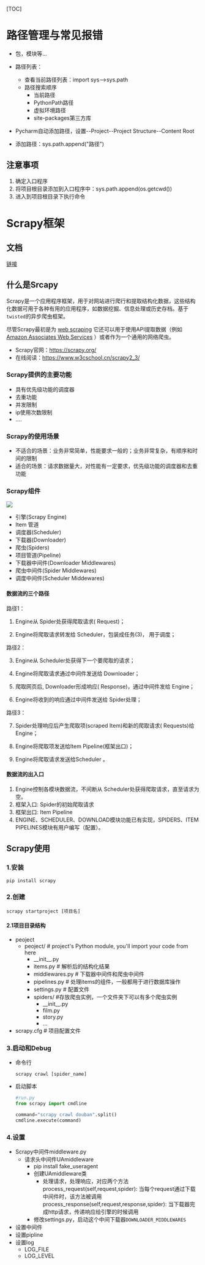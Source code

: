 [TOC]

# 路径管理与常见报错

* 包，模块等...

* 路径列表：
  * 查看当前路径列表：import sys-->sys.path
  * 路径搜索顺序
    * 当前路径
    * PythonPath路径
    * 虚拟环境路径
    * site-packages第三方库

* Pycharm自动添加路径，设置--Project--Project Structure--Content Root

* 添加路径：sys.path.append("路径")

## 注意事项

1. 确定入口程序
2. 将项目根目录添加到入口程序中：sys.path.append(os.getcwd())
3. 进入到项目根目录下执行命令



# Scrapy框架

## 文档

[链接](https://www.w3cschool.cn/scrapy2_3/)

## 什么是Srcapy

Scrapy是一个应用程序框架，用于对网站进行爬行和提取结构化数据，这些结构化数据可用于各种有用的应用程序，如数据挖掘、信息处理或历史存档。基于`twisted`的异步爬虫框架。

尽管Scrapy最初是为 [web scraping](https://en.wikipedia.org/wiki/Web_scraping) 它还可以用于使用API提取数据（例如 [Amazon Associates Web Services](https://affiliate-program.amazon.com/gp/advertising/api/detail/main.html) ）或者作为一个通用的网络爬虫。

* Scrapy官网：https://scrapy.org/
* 在线阅读：https://www.w3cschool.cn/scrapy2_3/

### Scrapy提供的主要功能

* 具有优先级功能的调度器
* 去重功能
* 并发限制
* ip使用次数限制
* ....

### Scrapy的使用场景

* 不适合的场景：业务非常简单，性能要求一般的；业务非常复杂，有顺序和时间的限制
* 适合的场景：请求数据量大，对性能有一定要求，优先级功能的调度器和去重功能

### Scrapy组件

 <img src='https://img-blog.csdnimg.cn/20190420193224499.png'>

* 引擎(Scrapy Engine)
* Item 管道
* 调度器(Scheduler)
* 下载器(Downloader)
* 爬虫(Spiders)
* 项目管道(Pipeline)
* 下载器中间件(Downloader Middlewares)
* 爬虫中间件(Spider Middlewares)
* 调度中间件(Scheduler Middewares)

#### 数据流的三个路径

路径1：

1. Engine从 Spider处获得爬取请求( Request)；

2. Engine将爬取请求转发给 Scheduler，包装成任务(3)， 用于调度；

路径2：

3. Engine从 Scheduler处获得下一个要爬取的请求；

4. Engine将爬取请求通过中间件发送给 Downloader；

5. 爬取网页后, Downloader形成响应( Response)，通过中间件发给 Engine；

6. Engine将收到的响应通过中间件发送给 Spider处理；

路径3：

7. Spider处理响应后产生爬取项(scraped Item)和新的爬取请求( Requests)给Engine；

8. Engine将爬取项发送给Item Pipeline(框架出口)；

9. Engine将爬取请求发送给Scheduler 。

#### 数据流的出入口

1. Engine控制各模块数据流，不间断从 Scheduler处获得爬取请求，直至请求为空。
2. 框架入口: Spider的初始爬取请求
3. 框架出口: Item Pipeline
4. ENGINE、SCHEDULER、DOWNLOAD模块功能已有实现，SPIDERS、ITEM PIPELINES模块有用户编写（配置）。

## Scrapy使用

### 1.安装

```shell
pip install scrapy
```

### 2.创建

```shell
scrapy startproject [项目名]
```

#### 2.1项目目录结构

* peoject
  * peoject/             # project's Python module, you'll import your code from here        
    * \_\_init\_\_.py         
    * items.py          # 解析后的结构化结果      
    * middlewares.py    # 下载器中间件和爬虫中间件
    * pipelines.py      #  处理items的组件，一般都用于进行数据库操作
    * settings.py       # 配置文件 
    * spiders/          #存放爬虫实例，一个文件夹下可以有多个爬虫实例
      * \_\_init\_\_.py
      * film.py
      * story.py
      * ...
* scrapy.cfg            # 项目配置文件

### 3.启动和Debug

* 命令行

  ```shell
  scrapy crawl [spider_name]
  ```

* 启动脚本

  ```Python
  #run.py
  from scrapy import cmdline
  
  command="scrapy crawl douban".split()
  cmdline.execute(command)
  ```

### 4.设置

* Scrapy中间件middleware.py
  * 请求头中间件UAmiddleware
    * pip install fake_useragent
    * 创建UAmiddleware类
      * 处理请求，处理响应，对应两个方法
        process_request(self,request,spider): 当每个request通过下载中间件时，该方法被调用
        process_response(self,request,response,spider): 当下载器完成http请求，传递响应给引擎的时候调用
    * 修改settings.py，启动这个中间下载器`DOWNLOADER_MIDDLEWARES`
* 设置中间件
* 设置pipline
* 设置log
  * LOG_FILE
  * LOG_LEVEL
